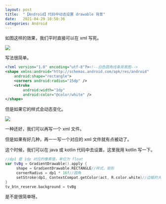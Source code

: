 ```yaml
---
layout: post
title:  "【Android】代码中动态设置 drawable 背景"
date:   2021-04-29 10:50:36
categories: Android
---
```


如图这样的效果，我们平时直接可以在 xml 写死。

![](https://img-blog.csdnimg.cn/20210429153536966.png)

写法很简单。
```xml
<?xml version="1.0" encoding="utf-8"?><!--白色圆角线条背景图-->
<shape xmlns:android="http://schemas.android.com/apk/res/android"
    android:shape="rectangle">
    <corners android:radius="15dp" />
    <stroke
        android:width="1dp"
        android:color="@color/white" />
</shape>
```
但是如果它的样式会动态变化。

![](https://img-blog.csdnimg.cn/20210429154008862.png)

一种还好，我们可以再写一个 xml 文件。

但是如果有好几种，再一一写一个对应的 xml 文件就有点被动了。

这个时候，我们可以在 java 或 kotlin 代码中去设置，这里我用 kotlin 写一下。

```kotlin
//dp1 是 1dp 对应的像素值，单位为 float
var tvBg = GradientDrawable().apply {
     shape = GradientDrawable.RECTANGLE//样式，矩形
     cornerRadius = dp1 * 16f//圆角
     setStroke(dp1, ContextCompat.getColor(act, R.color.white)//边框的大小和颜色
}
tv_btn_reserve.background = tvBg
```
是不是很简单呀。
